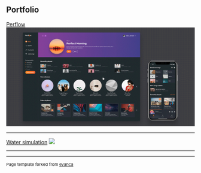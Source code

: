 ## Portfolio

[Perflow](https://github.com/BinaryStudioAcademy/bsa-2021-perflow)
<img src="images/perflow.gif"/>

---
[Water simulation](https://github.com/JekiXD/water-simulation)
<img src="images/water_simulation.gif"/>

---




---
<p style="font-size:11px">Page template forked from <a href="https://github.com/evanca/quick-portfolio">evanca</a></p>
<!-- Remove above link if you don't want to attibute -->
